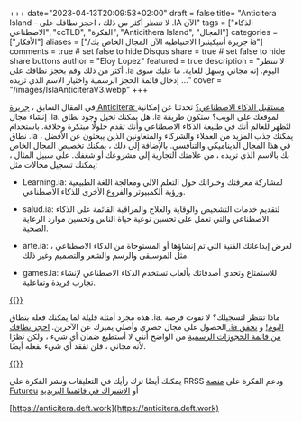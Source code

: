 +++
date="2023-04-13T20:09:53+02:00"
draft = false
title= "Anticitera Island - لا تنتظر أكثر من ذلك ، احجز نطاقك على .IA الآن"
tags = ["الذكاء الاصطناعي", "ccTLD", "الفكرة", "Anticithera Island", "المجال"]
categories = ["الأفكار"]
aliases = ["/جزيرة أنتيكيثيرا الاحتياطية الآن المجال الخاص بك ia"]
comments = true # set false to hide Disqus
share = true # set false to hide share buttons
author = "Eloy Lopez"
featured = true
description = "لا تنتظر أكثر من ذلك وقم بحجز نطاقك على .ia اليوم. إنه مجاني وسهل للغاية. ما عليك سوى إدخال قائمة الحجز الرسمية واختيار الاسم الذي تريده ..."
cover = "/images/IslaAnticiteraV3.webp"
+++

في المقال السابق ، [جزيرة Anticitera: مستقبل الذكاء الاصطناعي؟](https://deft.work/ar/blog/2023/04/03/%D8%AC%D8%B2%D9%8A%D8%B1%D8%A9-%D8%A3%D9%86%D8%AA%D9%8A%D9%83%D9%8A%D8%AB%D9%8A%D8%B1%D8%A7-%D9%85%D8%B3%D8%AA%D9%82%D8%A8%D9%84-%D8%A7%D9%84%D8%B0%D9%83%D8%A7%D8%A1-%D8%A7%D9%84%D8%A7%D8%B5%D8%B7%D9%86%D8%A7%D8%B9%D9%8A/) تحدثنا عن إمكانية إنشاء مجال .ia. هل يمكنك تخيل وجود نطاق .ia لموقعك على الويب؟ ستكون طريقة لتُظهر للعالم أنك في طليعة الذكاء الاصطناعي وأنك تقدم حلولًا مبتكرة وخلاقة. باستخدام نطاق .ia ، يمكنك جذب المزيد من العملاء والشركاء والمتعاونين الذين يبحثون عن الأفضل في هذا المجال الديناميكي والتنافسي. بالإضافة إلى ذلك ، يمكنك تخصيص المجال الخاص بك بالاسم الذي تريده ، من علامتك التجارية إلى مشروعك أو شغفك. على سبيل المثال ، يمكنك تسجيل مجالات مثل:

- Learning.ia: لمشاركة معرفتك وخبراتك حول التعلم الآلي ومعالجة اللغة الطبيعية ورؤية الكمبيوتر والفروع الأخرى للذكاء الاصطناعي.

- salud.ia: لتقديم خدمات التشخيص والوقاية والعلاج والمراقبة القائمة على الذكاء الاصطناعي والتي تعمل على تحسين نوعية حياة الناس وتحسين موارد الرعاية الصحية.

- arte.ia: لعرض إبداعاتك الفنية التي تم إنشاؤها أو المستوحاة من الذكاء الاصطناعي ، مثل الموسيقى والرسم والشعر والتصميم وغير ذلك.

- games.ia: للاستمتاع وتحدي أصدقائك بألعاب تستخدم الذكاء الاصطناعي لإنشاء تجارب فريدة وتفاعلية.

[{{<amp-img width = "1024" height = "1024" layout = "responsive" src = "images/Dominio.IA.webp" alt = "AI Domain">}}](https://docs.google.com/spreadsheets/d/1y-aLEKfQySJeDgZd4QeHa57G9P9Pp4mqWhLJSqxcB0o/edit?usp=sharing)

هذه مجرد أمثلة قليلة لما يمكنك فعله بنطاق .ia. ماذا تنتظر لتسجيلك؟ لا تفوت فرصة الحصول على مجال حصري وأصلي يميزك عن الآخرين. [احجز نطاقك .ia اليوم!](https://docs.google.com/forms/d/e/1FAIpQLScj1paIvOUbqugD76fKncZ65ZOqL-f5bILycZComuxKhJeRPg/viewform?usp=sf_link) و [تحقق من قائمة الحجوزات الرسمية](https://docs.google.com/spreadsheets/d/1y-aLEKfQySJeDgZd4QeHa57G9P9Pp4mqWhLJSqxcB0o/edit?usp=sharing) من الواضح أنني لا أستطيع ضمان أي شيء ، ولكن نظرًا لأنه مجاني ، فلن تفقد أي شيء بفعله أيضًا.

[{{<amp-img width = "1024" height = "360" layout = "responsive" src = "images/RobotRunnerSliced.webp" alt = "RobotRunnerSliced.webp" alt = "Robot Runner">}}](https://docs.google.com/spreadsheets/d/1y-aLEKfQySJeDgZd4QeHa57G9P9Pp4mqWhLJSqxcB0o/edit?usp=sharing)

يمكنك أيضًا ترك رأيك في التعليقات ونشر الفكرة على RRSS ودعم الفكرة على [منصة Futureu](https://futureu.europa.eu/processes/Digital/f/15/proposals/27592?locale=es) أو [الاشتراك في قائمتنا البريدية](https://docs.google.com/forms/d/e/1FAIpQLSeptFS3-XMVTeBFQzDEl1O55hkXhtOgYmMSEfpLLJk11UZEOA/viewform?usp=sf_link)

[https://anticitera.deft.work](https://anticitera.deft.work)
